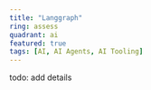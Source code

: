 ```yaml
---
title: "Langgraph"
ring: assess
quadrant: ai
featured: true
tags: [AI, AI Agents, AI Tooling]
---
```


todo: add details
